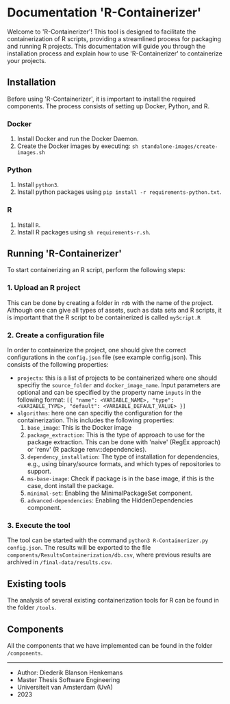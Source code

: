 # Documentation 'R-Containerizer'

Welcome to 'R-Containerizer'! This tool is designed to facilitate the containerization of R scripts, providing a streamlined process for packaging and running R projects. This documentation will guide you through the installation process and explain how to use 'R-Containerizer' to containerize your projects. 

## Installation
Before using 'R-Containerizer', it is important to install the required components. The process consists of setting up Docker, Python, and R.

### Docker
1. Install Docker and run the Docker Daemon.
2. Create the Docker images by executing: `sh standalone-images/create-images.sh`

### Python
1. Install `python3`.
2. Install python packages using `pip install -r requirements-python.txt`.

### R
1. Install `R`.
2. Install R packages using `sh requirements-r.sh`.


## Running 'R-Containerizer'
To start containerizing an R script, perform the following steps:

### 1. Upload an R project 
This can be done by creating a folder in `rdb` with the name of the project. Although one can give all types of assets, such as data sets and R scripts, it is important that the R script to be containerized is called `myScript.R`

### 2. Create a configuration file
In order to containerize the project, one should give the correct configurations in the `config.json` file (see example config.json). This consists of the following properties:
- `projects`: this is a list of projects to be containerized where one should specifiy the `source_folder` and `docker_image_name`. Input parameters are optional and can be specified by the property name `inputs` in the following format:
`
[{
    "name": <VARIABLE_NAME>,
    "type": <VARIABLE_TYPE>,
    "default": <VARIABLE_DEFAULT_VALUE>
}]
` 
- `algorithms`: here one can specifiy the configuration for the containerization. This includes the following properties:
    1. `base_image`: This is the Docker image
    2. `package_extraction`: This is the type of approach to use for the package extraction. This can be done with 'naive' (RegEx approach) or 'renv' (R package renv::dependencies).
    3. `dependency_installation`: The type of installation for dependencies, e.g., using binary/source formats, and which types of repositories to support.
    4. `ms-base-image`: Check if package is in the base image, if this is the case, dont install the package.
    5. `minimal-set`: Enabling the MinimalPackageSet component.
    6. `advanced-dependencies`: Enabling the HiddenDependencies component.

### 3. Execute the tool
The tool can be started with the command `python3 R-Containerizer.py config.json`. The results will be exported to the file `components/ResultsContainerization/db.csv`, where previous results are archived in `/final-data/results.csv`.

## Existing tools
The analysis of several existing containerization tools for R can be found in the folder `/tools`.

## Components
All the components that we have implemented can be found in the folder `/components`.


----
- Author: Diederik Blanson Henkemans
- Master Thesis Software Engineering
- Universiteit van Amsterdam (UvA)
- 2023